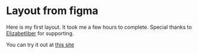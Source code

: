 # Layout from figma
Here is my first layout. It took me a few hours to complete. Special thanks to [Elizabetliber](https://github.com/elizabetliber) for supporting.

You can try it out at [this site](https://enamoredevil.github.io/Layout-from-Figma/)
